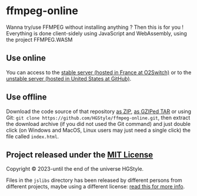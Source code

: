 # ffmpeg-online
Wanna try/use FFMPEG without installing anything ? Then this is for you ! Everything is done client-sidely using JavaScript and WebAssembly, using the project FFMPEG.WASM

## Use online

You can access to the [stable server (hosted in France at O2Switch)](https://ffmpeg-online.hgstyle.fr/) or to the [unstable server (hosted in United States at GitHub)](https://hgstyle.github.io/ffmpeg-online/).

## Use offline

Download the code source of that repository [as ZIP](https://github.com/HGStyle/ffmpeg-online/archive/refs/heads/main.zip), [as GZIPed TAR](https://github.com/HGStyle/ffmpeg-online/archive/refs/heads/main.tar.gz) or using Git: `git clone https://github.com/HGStyle/ffmpeg-online.git`, then extract the download archive (if you did not used the Git command) and just double click (on Windows and MacOS, Linux users may just need a single click) the file called `index.html`.

## Project released under the [MIT License](https://hgstyle.mit-license.org/)

Copyright © 2023-until the end of the universe HGStyle.

Files in the `jslibs` directory has been released by different persons from different projects, maybe using a different license: [read this for more info](https://github.com/HGStyle/ffmpeg-online/blob/main/jslibs/README.MD).
